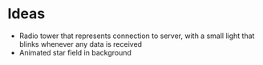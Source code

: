 # Ideas
*  Radio tower that represents connection to server, with a small light that blinks whenever any data is received
* Animated star field in background